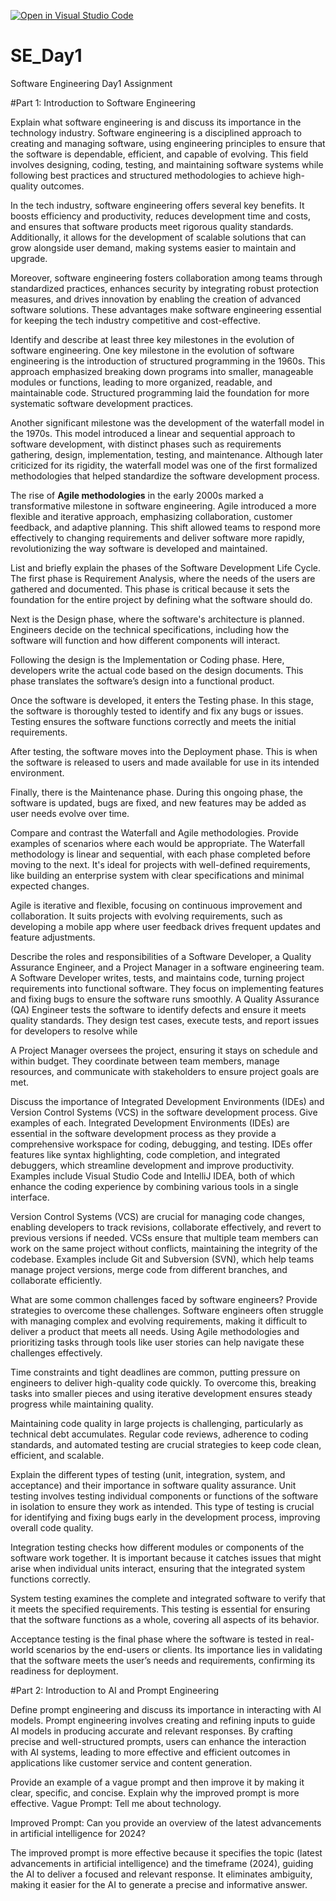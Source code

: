 [![Open in Visual Studio Code](https://classroom.github.com/assets/open-in-vscode-2e0aaae1b6195c2367325f4f02e2d04e9abb55f0b24a779b69b11b9e10269abc.svg)](https://classroom.github.com/online_ide?assignment_repo_id=15575827&assignment_repo_type=AssignmentRepo)
# SE_Day1
Software Engineering Day1 Assignment

#Part 1: Introduction to Software Engineering

Explain what software engineering is and discuss its importance in the technology industry.
Software engineering is a disciplined approach to creating and managing software, using engineering principles to ensure that the software is dependable, efficient, and capable of evolving. This field involves designing, coding, testing, and maintaining software systems while following best practices and structured methodologies to achieve high-quality outcomes.

In the tech industry, software engineering offers several key benefits. It boosts efficiency and productivity, reduces development time and costs, and ensures that software products meet rigorous quality standards. Additionally, it allows for the development of scalable solutions that can grow alongside user demand, making systems easier to maintain and upgrade.

Moreover, software engineering fosters collaboration among teams through standardized practices, enhances security by integrating robust protection measures, and drives innovation by enabling the creation of advanced software solutions. These advantages make software engineering essential for keeping the tech industry competitive and cost-effective.

Identify and describe at least three key milestones in the evolution of software engineering.
One key milestone in the evolution of software engineering is the introduction of structured programming in the 1960s. This approach emphasized breaking down programs into smaller, manageable modules or functions, leading to more organized, readable, and maintainable code. Structured programming laid the foundation for more systematic software development practices.

Another significant milestone was the development of the waterfall model in the 1970s. This model introduced a linear and sequential approach to software development, with distinct phases such as requirements gathering, design, implementation, testing, and maintenance. Although later criticized for its rigidity, the waterfall model was one of the first formalized methodologies that helped standardize the software development process.

The rise of **Agile methodologies** in the early 2000s marked a transformative milestone in software engineering. Agile introduced a more flexible and iterative approach, emphasizing collaboration, customer feedback, and adaptive planning. This shift allowed teams to respond more effectively to changing requirements and deliver software more rapidly, revolutionizing the way software is developed and maintained.

List and briefly explain the phases of the Software Development Life Cycle.
The first phase is Requirement Analysis, where the needs of the users are gathered and documented. This phase is critical because it sets the foundation for the entire project by defining what the software should do.

Next is the Design phase, where the software's architecture is planned. Engineers decide on the technical specifications, including how the software will function and how different components will interact.

Following the design is the Implementation or Coding phase. Here, developers write the actual code based on the design documents. This phase translates the software’s design into a functional product.

Once the software is developed, it enters the Testing phase. In this stage, the software is thoroughly tested to identify and fix any bugs or issues. Testing ensures the software functions correctly and meets the initial requirements.

After testing, the software moves into the Deployment phase. This is when the software is released to users and made available for use in its intended environment.

Finally, there is the Maintenance phase. During this ongoing phase, the software is updated, bugs are fixed, and new features may be added as user needs evolve over time.

Compare and contrast the Waterfall and Agile methodologies. Provide examples of scenarios where each would be appropriate.
The Waterfall methodology is linear and sequential, with each phase completed before moving to the next. It's ideal for projects with well-defined requirements, like building an enterprise system with clear specifications and minimal expected changes.

Agile is iterative and flexible, focusing on continuous improvement and collaboration. It suits projects with evolving requirements, such as developing a mobile app where user feedback drives frequent updates and feature adjustments.

Describe the roles and responsibilities of a Software Developer, a Quality Assurance Engineer, and a Project Manager in a software engineering team.
A Software Developer writes, tests, and maintains code, turning project requirements into functional software. They focus on implementing features and fixing bugs to ensure the software runs smoothly.
A Quality Assurance (QA) Engineer tests the software to identify defects and ensure it meets quality standards. They design test cases, execute tests, and report issues for developers to resolve while

A Project Manager oversees the project, ensuring it stays on schedule and within budget. They coordinate between team members, manage resources, and communicate with stakeholders to ensure project goals are met.

Discuss the importance of Integrated Development Environments (IDEs) and Version Control Systems (VCS) in the software development process. Give examples of each.
Integrated Development Environments (IDEs) are essential in the software development process as they provide a comprehensive workspace for coding, debugging, and testing. IDEs offer features like syntax highlighting, code completion, and integrated debuggers, which streamline development and improve productivity. Examples include Visual Studio Code and IntelliJ IDEA, both of which enhance the coding experience by combining various tools in a single interface.

Version Control Systems (VCS) are crucial for managing code changes, enabling developers to track revisions, collaborate effectively, and revert to previous versions if needed. VCSs ensure that multiple team members can work on the same project without conflicts, maintaining the integrity of the codebase. Examples include Git and Subversion (SVN), which help teams manage project versions, merge code from different branches, and collaborate efficiently.

What are some common challenges faced by software engineers? Provide strategies to overcome these challenges.
Software engineers often struggle with managing complex and evolving requirements, making it difficult to deliver a product that meets all needs. Using Agile methodologies and prioritizing tasks through tools like user stories can help navigate these challenges effectively.

Time constraints and tight deadlines are common, putting pressure on engineers to deliver high-quality code quickly. To overcome this, breaking tasks into smaller pieces and using iterative development ensures steady progress while maintaining quality.

Maintaining code quality in large projects is challenging, particularly as technical debt accumulates. Regular code reviews, adherence to coding standards, and automated testing are crucial strategies to keep code clean, efficient, and scalable.

Explain the different types of testing (unit, integration, system, and acceptance) and their importance in software quality assurance.
Unit testing involves testing individual components or functions of the software in isolation to ensure they work as intended. This type of testing is crucial for identifying and fixing bugs early in the development process, improving overall code quality.

Integration testing checks how different modules or components of the software work together. It is important because it catches issues that might arise when individual units interact, ensuring that the integrated system functions correctly.

System testing examines the complete and integrated software to verify that it meets the specified requirements. This testing is essential for ensuring that the software functions as a whole, covering all aspects of its behavior.

Acceptance testing is the final phase where the software is tested in real-world scenarios by the end-users or clients. Its importance lies in validating that the software meets the user’s needs and requirements, confirming its readiness for deployment.

#Part 2: Introduction to AI and Prompt Engineering


Define prompt engineering and discuss its importance in interacting with AI models.
Prompt engineering involves creating and refining inputs to guide AI models in producing accurate and relevant responses. By crafting precise and well-structured prompts, users can enhance the interaction with AI systems, leading to more effective and efficient outcomes in applications like customer service and content generation.

Provide an example of a vague prompt and then improve it by making it clear, specific, and concise. Explain why the improved prompt is more effective.
Vague Prompt: Tell me about technology.

Improved Prompt: Can you provide an overview of the latest advancements in artificial intelligence for 2024?

The improved prompt is more effective because it specifies the topic (latest advancements in artificial intelligence) and the timeframe (2024), guiding the AI to deliver a focused and relevant response. It eliminates ambiguity, making it easier for the AI to generate a precise and informative answer.
